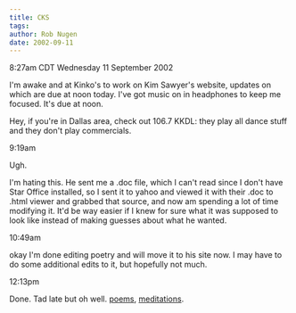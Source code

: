 ```yaml
---
title: CKS
tags: 
author: Rob Nugen
date: 2002-09-11
---
```


<p class=date>8:27am CDT Wednesday 11 September 2002</p>

<p>I'm awake and at Kinko's to work on Kim Sawyer's website, updates
on which are due at noon today.  I've got music on in headphones to
keep me focused.  It's due at noon.</p>

<p>Hey, if you're in Dallas area, check out 106.7 KKDL: they play all
dance stuff and they don't play commercials.</p>

<p class=date>9:19am</p>

<p>Ugh.</p>

<p>I'm hating this.  He sent me a .doc file, which I can't read since
I don't have Star Office installed, so I sent it to yahoo and viewed
it with their .doc to .html viewer and grabbed that source, and now am
spending a lot of time modifying it.  It'd be way easier if I knew for
sure what it was supposed to look like instead of making guesses about
what he wanted.</p>

<p class=date>10:49am</p>

<p>okay I'm done editing poetry and will move it to his site now.  I
may have to do some additional edits to it, but hopefully not much.</p>

<p class=date>12:13pm</p>

<p>Done.  Tad late but oh well.  <a
href="http://www.spiritblueeagle.com/cgi-bin/poetry.pl">poems</a>, <a
href="http://www.spiritblueeagle.com/cgi-bin/meditations.pl">meditations</a>.
</p>
